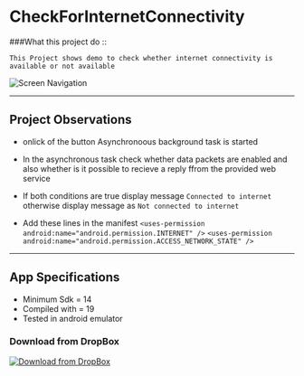 # CheckForInternetConnectivity

###What this project do :: 

    This Project shows demo to check whether internet connectivity is available or not available

![Screen Navigation](https://github.com/devrath/CheckForInternetConnectivity/blob/master/snapshot.png)


---

## Project Observations

* onlick of the button Asynchronoous background task is started 

* In the asynchronous task check whether data packets are enabled and also whether is it possible to recieve a reply ffrom the provided web service

* If both conditions are true display message `Connected to internet` otherwise display message as `Not connected to internet`

* Add these lines in the manifest
  `<uses-permission android:name="android.permission.INTERNET" />`
  `<uses-permission android:name="android.permission.ACCESS_NETWORK_STATE" />`


---

## App Specifications

* Minimum Sdk = 14
* Compiled with = 19
* Tested in android emulator

### Download from DropBox
[![Download from DropBox](https://dt8kf6553cww8.cloudfront.net/static/images/icons/blue_dropbox_glyph-vflJ8-C5d.png)](https://www.dropbox.com/s/zdvkv31hhe3m9av/CheckForInternetConnectivity.rar)

